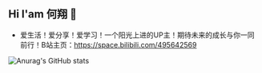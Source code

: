 ## Hi I'am 何翔 👋

- 爱生活！爱分享！爱学习！一个阳光上进的UP主！期待未来的成长与你一同前行！B站主页：https://space.bilibili.com/495642569

<!--
**He-Xiang-best/He-Xiang-best** is a ✨ _special_ ✨ repository because its `README.md` (this file) appears on your GitHub profile.

Here are some ideas to get you started:

- 🔭 I’m currently working on ...
- 🌱 I’m currently learning ...
- 👯 I’m looking to collaborate on ...
- 🤔 I’m looking for help with ...
- 💬 Ask me about ...
- 📫 How to reach me: ...
- 😄 Pronouns: ...
- ⚡ Fun fact: ...
-->

![Anurag's GitHub stats](https://github-readme-stats.vercel.app/api?username=He-Xiang-best&show_icons=true&theme=highcontrast)
